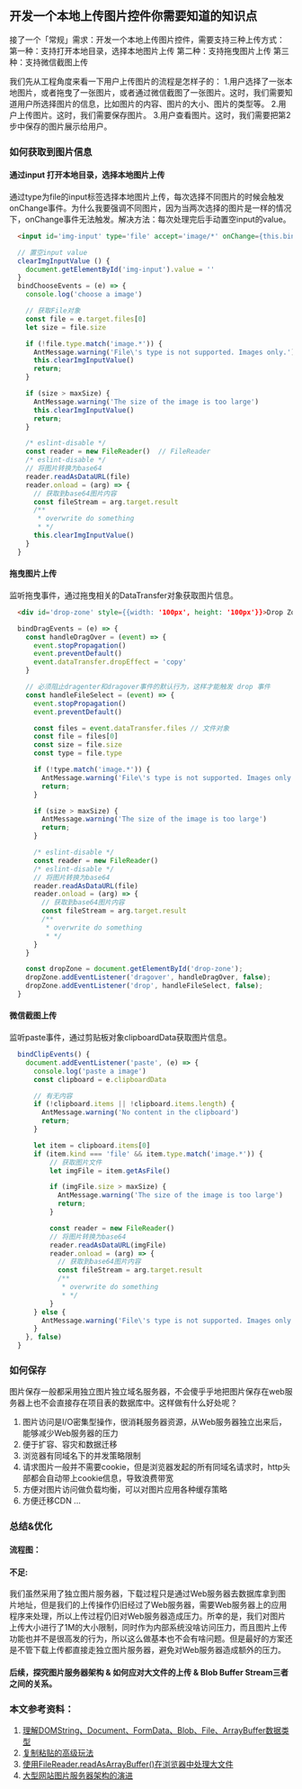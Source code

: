 ## 开发一个本地上传图片控件你需要知道的知识点

接了一个「常规」需求：开发一个本地上传图片控件，需要支持三种上传方式：
第一种：支持打开本地目录，选择本地图片上传
第二种：支持拖曳图片上传
第三种：支持微信截图上传

我们先从工程角度来看一下用户上传图片的流程是怎样子的：
1.用户选择了一张本地图片，或者拖曳了一张图片，或者通过微信截图了一张图片。这时，我们需要知道用户所选择图片的信息，比如图片的内容、图片的大小、图片的类型等。
2.用户上传图片。这时，我们需要保存图片。
3.用户查看图片。这时，我们需要把第2步中保存的图片展示给用户。

### 如何获取到图片信息

#### 通过input 打开本地目录，选择本地图片上传
通过type为file的input标签选择本地图片上传，每次选择不同图片的时候会触发onChange事件。为什么我要强调不同图片，因为当两次选择的图片是一样的情况下，onChange事件无法触发。解决方法：每次处理完后手动置空input的value。
```html
  <input id='img-input' type='file' accept='image/*' onChange={this.bindChooseEvents} />
```
```javascript
  // 置空input value
  clearImgInputValue () {
    document.getElementById('img-input').value = ''
  }
  bindChooseEvents = (e) => {
    console.log('choose a image')

    // 获取File对象
    const file = e.target.files[0]
    let size = file.size

    if (!file.type.match('image.*')) {
      AntMessage.warning('File\'s type is not supported. Images only.')
      this.clearImgInputValue()
      return;
    }

    if (size > maxSize) {
      AntMessage.warning('The size of the image is too large')
      this.clearImgInputValue()
      return;
    }

    /* eslint-disable */
    const reader = new FileReader()  // FileReader
    /* eslint-disable */
    // 将图片转换为base64
    reader.readAsDataURL(file)
    reader.onload = (arg) => {
      // 获取到base64图片内容
      const fileStream = arg.target.result
      /**
       * overwrite do something
       * */
      this.clearImgInputValue()
    }
  }
```
#### 拖曳图片上传
监听拖曳事件，通过拖曳相关的DataTransfer对象获取图片信息。
```html
  <div id='drop-zone' style={{width: '100px', height: '100px'}}>Drop Zone</div>
```
```javascript
  bindDragEvents = (e) => {
    const handleDragOver = (event) => {
      event.stopPropagation()
      event.preventDefault()
      event.dataTransfer.dropEffect = 'copy'
    }

    // 必须阻止dragenter和dragover事件的默认行为，这样才能触发 drop 事件
    const handleFileSelect = (event) => {
      event.stopPropagation()
      event.preventDefault()

      const files = event.dataTransfer.files // 文件对象
      const file = files[0]
      const size = file.size
      const type = file.type

      if (!type.match('image.*')) {
        AntMessage.warning('File\'s type is not supported. Images only.')
        return;
      }

      if (size > maxSize) {
        AntMessage.warning('The size of the image is too large')
        return;
      }

      /* eslint-disable */
      const reader = new FileReader()
      /* eslint-disable */
      // 将图片转换为base64
      reader.readAsDataURL(file)
      reader.onload = (arg) => {
        // 获取到base64图片内容
        const fileStream = arg.target.result
        /**
         * overwrite do something
         * */
      }
    }

    const dropZone = document.getElementById('drop-zone');
    dropZone.addEventListener('dragover', handleDragOver, false);
    dropZone.addEventListener('drop', handleFileSelect, false);
  }
```
#### 微信截图上传
监听paste事件，通过剪贴板对象clipboardData获取图片信息。
```javascript
  bindClipEvents() {
    document.addEventListener('paste', (e) => {
      console.log('paste a image')
      const clipboard = e.clipboardData

      // 有无内容
      if (!clipboard.items || !clipboard.items.length) {
        AntMessage.warning('No content in the clipboard')
        return;
      }

      let item = clipboard.items[0]
      if (item.kind === 'file' && item.type.match('image.*')) {
          // 获取图片文件
          let imgFile = item.getAsFile()

          if (imgFile.size > maxSize) {
            AntMessage.warning('The size of the image is too large')
            return;
          }

          const reader = new FileReader()
          // 将图片转换为base64
          reader.readAsDataURL(imgFile)
          reader.onload = (arg) => {
            // 获取到base64图片内容
            const fileStream = arg.target.result
            /**
             * overwrite do something
             * */
          }
      } else {
        AntMessage.warning('File\'s type is not supported. Images only.')
      }
    }, false)
  }
```

### 如何保存
图片保存一般都采用独立图片独立域名服务器，不会傻乎乎地把图片保存在web服务器上也不会直接存在项目表的数据库中。这样做有什么好处呢？
1. 图片访问是I/O密集型操作，很消耗服务器资源，从Web服务器独立出来后，能够减少Web服务器的压力
2. 便于扩容、容灾和数据迁移
3. 浏览器有同域名下的并发策略限制
4. 请求图片一般并不需要cookie，但是浏览器发起的所有同域名请求时，http头部都会自动带上cookie信息，导致浪费带宽
5. 方便对图片访问做负载均衡，可以对图片应用各种缓存策略
6. 方便迁移CDN
...

### 总结&优化

#### 流程图：



#### 不足:
我们虽然采用了独立图片服务器，下载过程只是通过Web服务器去数据库拿到图片地址，但是我们的上传操作仍旧经过了Web服务器，需要Web服务器上的应用程序来处理，所以上传过程仍旧对Web服务器造成压力。所幸的是，我们对图片上传大小进行了1M的大小限制，同时作为内部系统没啥访问压力，而且图片上传功能也并不是很高发的行为，所以这么做基本也不会有啥问题。但是最好的方案还是不管下载上传都直接走独立图片服务器，避免对Web服务器造成额外的压力。

#### 后续，探究图片服务器架构 & 如何应对大文件的上传 & Blob Buffer Stream三者之间的关系。

### 本文参考资料：

1. [理解DOMString、Document、FormData、Blob、File、ArrayBuffer数据类型](http://www.zhangxinxu.com/wordpress/2013/10/understand-domstring-document-formdata-blob-file-arraybuffer/)
2. [复制粘贴的高级玩法](http://www.alloyteam.com/2015/04/how-to-paste-zhuangbility/)
2. [使用FileReader.readAsArrayBuffer()在浏览器中处理大文件](http://joji.me/zh-cn/blog/processing-huge-files-using-filereader-readasarraybuffer-in-web-browser)
3. [大型网站图片服务器架构的演进](http://blog.jobbole.com/87967/)
